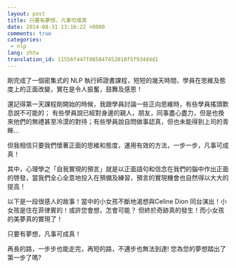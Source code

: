 ```yaml
---
layout: post
title: 只要有夢想，凡事可成真
date: 2014-08-31 13:16:22 +0800
comments: true
categories:
 - nlp
lang: zhtw
translation_id: 11556f447f085847452018f5f934d4d1
---
```


剛完成了一個密集式的 NLP 執行師證書課程，短短的幾天時間，學員在思維及態度上的正面改變，實在是令人振奮，鼓舞及感恩！

還記得第一天課程剛開始的時候，我跟學員討論一些正向思維時，有些學員搖頭歎息說不可能的； 有些學員說已經對身邊的親人，朋友，同事盡心盡力，但是也換來他們的無禮甚至冷漠的對待；有些學員說自問做事認真，但也未能得到上司的青睞…

但我相信只要我們懷著正面的思維和態度，運用有效的方法，一步一步，凡事可成真！

其中，心理學之「自我實現的預言」就是以正面語句和信念在我們的腦中作出正面的啓發，當我們全心全意地投入在預備及練習，預言的實現機會也自然得以大大的提高！

以下是一段很感人的故事！當中的小女孩不斷地渴想與Celine Dion 同台演出！小女孩是住在菲律賓的！或許您會想，怎會可能？ 但終於奇跡真的發生！而小女孩的美夢真的實現了！

只要有夢想，凡事可成真！

再長的路，一步步也能走完，再短的路，不邁步也無法到達! 您為您的夢想踏出了第一步了嗎?

